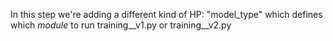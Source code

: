 In this step we're adding a different kind of HP: "model_type" which defines which *module* to run training__v1.py or training__v2.py